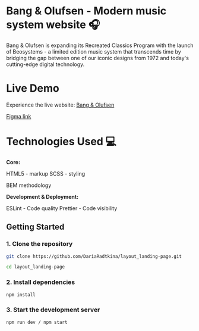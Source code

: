 # Bang & Olufsen - Modern music system website 🎧

Bang & Olufsen is expanding its Recreated Classics Program with the launch of Beosystems - a limited edition music system that transcends time by bridging the gap between one of our iconic designs from 1972 and today's cutting-edge digital technology.

# Live Demo
Experience the live website: [Bang & Olufsen](https://radykhovska.github.io/Landing/)

[Figma link](https://www.figma.com/design/DtkQmQ797hk0nI4KfMi2Uq/BOSE-New-Version?node-id=6817-212)

# Technologies Used 💻
**Core:**

HTML5 - markup
SCSS - styling

BEM methodology

**Development & Deployment:**

ESLint - Code quality
Prettier - Code visibility

## Getting Started
### 1. Clone the repository
```bash
git clone https://github.com/DariaRadtkina/layout_landing-page.git
```
```bash
cd layout_landing-page
```
### 2. Install dependencies
```bash
npm install
```
### 3. Start the development server
```bash
npm run dev / npm start
```
